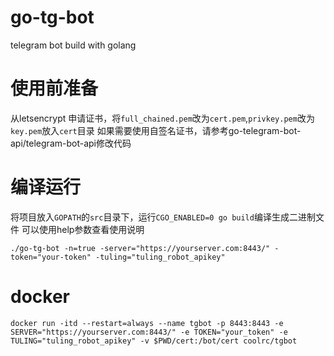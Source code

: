 # go-tg-bot
telegram bot build with golang

# 使用前准备
从letsencrypt 申请证书，将`full_chained.pem`改为`cert.pem`,`privkey.pem`改为`key.pem`放入`cert`目录
如果需要使用自签名证书，请参考go-telegram-bot-api/telegram-bot-api修改代码

# 编译运行
将项目放入`GOPATH`的`src`目录下，运行`CGO_ENABLED=0 go build`编译生成二进制文件
可以使用help参数查看使用说明

```
./go-tg-bot -n=true -server="https://yourserver.com:8443/" -token="your-token" -tuling="tuling_robot_apikey"
```

# docker

```
docker run -itd --restart=always --name tgbot -p 8443:8443 -e SERVER="https://yourserver.com:8443/" -e TOKEN="your_token" -e TULING="tuling_robot_apikey" -v $PWD/cert:/bot/cert coolrc/tgbot
```
